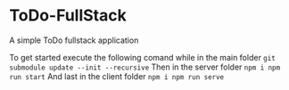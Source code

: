 # ToDo-FullStack
A simple ToDo fullstack application

To get started execute the following comand while in the main folder
`git submodule update --init --recursive`
Then in the server folder
`
npm i
npm run start
`
And last in the client folder
`
npm i
npm run serve
`

